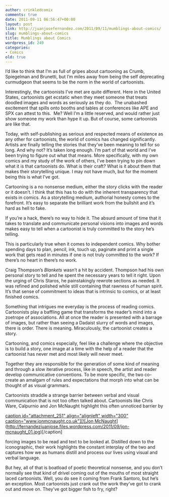 ```yaml
---
author: crinkledcomix
comments: true
date: 2011-09-11 06:56:47+00:00
layout: post
link: http://juanjosefernandez.com/2011/09/11/mumblings-about-comics/
slug: mumblings-about-comics
title: Mumblings about Comics
wordpress_id: 249
categories:
- Comics
old: true
---
```


I’d like to think that I’m as full of gripes about cartooning as Crumb, Spiegelman and Brunetti, but I’m miles away from being the self deprecating curmudgeon that seems to be the norm in the world of cartoonists.

Interestingly, the cartoonists I’ve met are quite different. Here in the United States, cartoonists get ecstatic when they meet someone that treats doodled images and words as seriously as they do.  The unabashed excitement that spills onto booths and tables at conferences like APE and SPX can attest to this.  Me? Well I’m a little reserved, and would rather just show someone my work than hype it up. But of course, some cartoonists are like that.<!-- more -->

Today, with self-publishing as serious and respected means of existence as any other for cartoonists, the world of comics has changed significantly. Artists are finally telling the stories that they’ve been meaning to tell for so long. And why not? It’s taken long enough. I’m part of that world and I’ve been trying to figure out what that means. More specifically, with my own comics and my study of the work of others, I’ve been trying to pin down what it is that cartoonists do. What is their craft? What is it about them that makes their storytelling unique. I may not have much, but for the moment being this is what I’ve got.

Cartooning is a no nonsense medium, either the story clicks with the reader or it doesn’t. I think that this has to do with the inherent transparency that exists in comics. As a storytelling medium, authorial honesty comes to the forefront. It’s easy to separate the brilliant work from the bullshit and it’s hard as hell to fake.

If you’re a hack, there’s no way to hide it. The absurd amount of time that it takes to translate and communicate personal visions into images and words makes easy to tell when a cartoonist is truly committed to the story he’s telling.

This is particularly true when it comes to independent comics. Why bother spending days to plan, pencil, ink, touch up, paginate and print a single work that gets read in minutes if one is not truly committed to the work? If there’s no heart in there’s no work.

Craig Thompson’s _Blankets_ wasn’t a hit by accident. Thompson had his own personal story to tell and he spent the necessary years to tell it right. Upon the urging of Chris Staros, he painstakingly rewrote sections as needed. It was refined and polished while still containing that rawness of human spirit.  It’s that sense of commitment to ideas that is intrinsic to comics, or at least finished comics.

Something that intrigues me everyday is the process of reading comics. Cartoonists play a baffling game that transforms the reader’s mind into a zoetrope of associations. All at once the reader is presented with a barrage of images, but rather than seeing a Dadaist slurry of words and images, there is order. There is meaning. Miraculously, the cartoonist creates a story.

Cartooning, and comics especially, feel like a challenge where the objective is to build a story, one image at a time with the help of a reader that the cartoonist has never met and most likely will never meet.

Together they are responsible for the generation of some kind of meaning and through a slow iterative process, like in speech, the artist and reader develop communicative conventions. To be more specific, the two co-create an amalgam of rules and expectations that morph into what can be thought of as visual grammars.

Cartoonists straddle a strange barrier between verbal and visual communication that is not too often talked about. Cartoonists like Chris Ware, Calpurnio and Jon McNaught highlight this often unnoticed barrier by

[caption id="attachment_251" align="alignleft" width="300" caption="www.jonmcnaught.co.uk"][![Jon McNaught](http://fernandezjuanjose.files.wordpress.com/2011/09/jon-mcnaught_01.jpg?w=300)](http://fernandezjuanjose.files.wordpress.com/2011/09/jon-mcnaught_01.jpg)[/caption]

forcing images to be read and text to be looked at. Distilled down to the iconographic, their work highlights the constant interplay of the two and captures how we as humans distill and process our lives using visual and verbal language.

But hey, all of that is boatload of poetic theoretical nonsense, and you don’t normally see that kind of drivel coming out of the mouths of most straight laced cartoonists. Well, you do see it coming from Frank Santoro, but he’s an exception. Most cartoonists just crank out the work they’ve got to crank out and move on. They’ve got bigger fish to fry, right?
